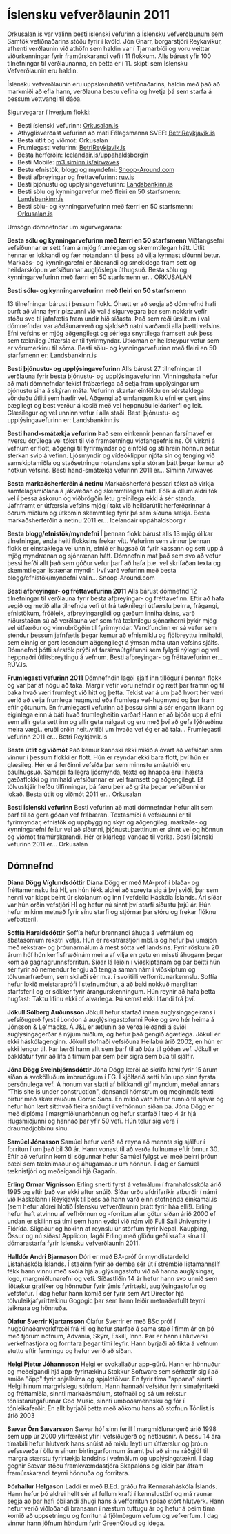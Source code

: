 
# Íslensku vefverðlaunin 2011

[Orkusalan.is](http://Orkusalan.is/) var valinn besti íslenski vefurinn á Íslensku vefverðlaunum sem Samtök vefiðnaðarins stóðu fyrir í kvöld. Jón Gnarr, borgarstjóri Reykavíkur, afhenti verðlaunin við athöfn sem haldin var í Tjarnarbíói og voru veittar viðurkenningar fyrir framúrskarandi vefi í 11 flokkum. Alls bárust yfir 100 tilnefningar til verðlaunanna, en þetta er í 11\. skipti sem Íslensku Vefverðlaunin eru haldin.

Íslensku vefverðlaunin eru uppskeruhátíð vefiðnaðarins, haldin með það að markmiði að efla hann, verðlauna bestu vefina og hvetja þá sem starfa á þessum vettvangi til dáða.

Sigurvegarar í hverjum flokki:

*   Besti íslenski vefurinn: [Orkusalan.is](http://Orkusalan.is/)
*   Athyglisverðast vefurinn að mati Félagsmanna SVEF: [BetriReykjavik.is](http://BetriReykjavik.is/)
*   Besta útlit og viðmót: Orkusalan
*   Frumlegasti vefurinn: [BetriReykjavik.is](http://BetriReykjavik.is/)
*   Besta herferðin: [Icelandair.is/uppahaldsborgin](http://www.icelandair.is/uppahaldsborg/)
*   Besti Mobile: [m3.siminn.is/airwaves](http://m3.siminn.is/airwaves)
*   Bestu efnistök, blogg og myndefni: [Snoop-Around.com](http://www.snoop-around.com)
*   Besti afþreyingar og fréttavefurinn: [ruv.is](http://ruv.is/)
*   Besti þjónustu og upplýsingavefurinn: [Landsbankinn.is](http://Landsbankinn.is/)
*   Besti sölu og kynningarvefur með fleiri en 50 starfsmenn: [Landsbankinn.is](http://Landsbankinn.is/)
*   Besti sölu- og kynningarvefurinn með færri en 50 starfsmenn: [Orkusalan.is](http://Orkusalan.is/)

Umsögn dómnefndar um sigurvegarana:

**Besta sölu og kynningarvefurinn með færri en 50 starfsmenn**
Viðfangsefni vefsíðunnar er sett fram á mjög frumlegan og skemmtilegan hátt. Útlit hennar er lokkandi og fær notandann til þess að vilja kynnast síðunni betur. Markaðs- og kynningarefni er áberandi og smekklega fram sett og heildarsköpun vefsíðunnar augljóslega úthugsuð.
Besta sölu og kynningarvefurinn með færri en 50 starfsmenn er... ORKUSALAN

**Besti sölu- og kynningarvefurinn með fleiri en 50 starfsmenn**

13 tilnefningar bárust í þessum flokk. Óhætt er að segja að dómnefnd hafi þurft að vinna fyrir pizzunni við val á sigurvegara þar sem nokkrir vefir stóðu svo til jafnfætis fram undir hið síðasta. Það sem réði úrslitum í vali dómnefndar var aðdáunarverð og sjaldséð natni varðandi alla þætti vefsins. Efni vefsins er mjög aðgengilegt og sérlega snyrtilega framsett auk þess sem tæknileg útfærsla er til fyrirmyndar. Útkoman er heilsteypur vefur sem er vörumerkinu til sóma.
Besti sölu- og kynningarvefurinn með fleiri en 50 starfsmenn er: Landsbankinn.is

**Besti þjónustu- og upplýsingavefurinn**
Alls bárust 27 tilnefningar til verðlauna fyrir besta þjónustu- og upplýsingavefurinn. Vinningshafa hefur að mati dómnefndar tekist frábærlega að setja fram upplýsingar um þjónustu sína á skýran máta. Vefurinn skartar einföldu en sérstaklega vönduðu útliti sem hæfir vel. Aðgengi að umfangsmiklu efni er gert eins þægilegt og best verður á kosið með vel heppnuðu leiðarkerfi og leit. Glæsilegur og vel unninn vefur í alla staði.
Besti þjónustu- og upplýsingavefurinn er: Landsbankinn.is

**Besti hand-smátækja vefurinn**
Það sem einkennir þennan farsímavef er hversu ótrúlega vel tókst til við framsetningu viðfangsefnisins. Öll virkni á vefnum er flott, aðgengi til fyrirmyndar og einföld og stílhrein hönnun setur sterkan svip á vefinn. Ljósmyndir og vídeóklippur njóta sín og tenging við samskiptamiðla og staðsetningu notandans spila stóran þátt þegar kemur að notkun vefsins.
Besti hand-smátækja vefurinn 2011 er... Síminn Airwaves

**Besta markaðsherferðin á netinu**
Markaðsherferð þessari tókst að virkja samfélagsmiðlana á jákvæðan og skemmtilegan hátt. Fólk á öllum aldri tók vel í þessa áskorun og viðbrögðin létu greinilega ekki á sér standa. Jafnframt er útfærsla vefsins mjög í takt við heildarútlit herferðarinnar á öðrum miðlum og útkomin skemmtileg fyrir þá sem síðuna sækja.
Besta markaðsherferðin á netinu 2011 er... Icelandair uppáhaldsborgir

**Besta blogg/efnistök/myndefni**
Í þennan flokk bárust alls 13 mjög ólíkar tilnefningar, enda heiti flokksins frekar vítt. Vefurinn sem vinnur þennan flokk er einstaklega vel unnin, efnið er hugsað út fyrir kassann og sett upp á mjög myndrænan og sjónrænan hátt. Dómnefnin mat það sem svo að vefur þessi hefði allt það sem góður vefur þarf að hafa þ.e. vel skrifaðan texta og skemmtilegar listrænar myndir.
Því varð vefurinn með besta blogg/efnistök/myndefni valin... Snoop-Around.com

**Besti afþreyingar- og fréttavefurinn 2011**
Alls bárust dómnefnd 12 tilnefningar til verðlauna fyrir besta afþreyingar- og fréttavefinn. Eftir að hafa vegið og metið alla tilnefnda vefi út frá tæknilegri útfærslu þeirra, frágangi, efnistökum, fróðleik, afþreyingargildi og gæðum innihaldsins, varð niðurstaðan sú að verðlauna vef sem frá tæknilegu sjónarhorni þykir mjög vel útfærður og vinnubrögðin til fyrirmyndar. Vandfundinn er sá vefur sem stendur þessum jafnfætis þegar kemur að efnismiklu og fjölbreyttu innihaldi, sem einnig er gert lesendum aðgengilegt á ýmsan máta utan vefsins sjálfs. Dómnefnd þótti sérstök prýði af farsímaútgáfunni sem fylgdi nýlegri og vel heppnaðri útlitsbreytingu á vefnum.
Besti afþreyingar- og fréttavefurinn er... RÚV.is.

**Frumlegasti vefurinn 2011**
Dómnefndin lagði sjálf inn tillögur í þennan flokk og var þar af nógu að taka. Margir vefir voru nefndir og rætt þar framm og til baka hvað væri frumlegt við hitt og þetta. Tekist var á um það hvort hér væri verið að velja frumlega hugmynd eða frumlega vef-hugmynd og þar fram eftir götunum. En frumlegasti vefurinn að þessu sinni á sér engann líkann og eiginlega einn á báti hvað frumlegheitin varðar! Hann er að bjóða upp á efni sem allir geta sett inn og allir geta nálgast og eru með því að gefa lýðræðinu meira vægi.. eruði orðin heit..vitiði um hvaða vef ég er að tala...
Frumlegasti vefurinn 2011 er... Betri Reykjavík.is

**Besta útlit og viðmót**
Það kemur kannski ekki mikið á óvart að vefsíðan sem vinnur í þessum flokki er flott. Hún er reyndar ekki bara flott, því hún er glæsileg. Hér er á ferðinni vefsíða þar sem minnstu smáatriði eru þaulhugsuð. Samspil fallegra ljósmynda, texta og hnappa eru í hæsta gæðaflokki og innihald vefsíðunnar er vel framsett og aðgengilegt. Ef tölvuskjáir hefðu tilfinningar, þá færu þeir að gráta þegar vefsíðunni er lokað.
Besta útlit og viðmót 2011 er... Orkusalan

**Besti Íslenski vefurinn**
Besti vefurinn að mati dómnefndar hefur allt sem þarf til að gera góðan vef frábæran. Textasmíði á vefsíðunni er til fyrirmyndar, efnistök og uppbygging skýr og aðgengileg, markaðs- og kynningarefni fellur vel að síðunni, þjónustuþættinum er sinnt vel og hönnun og viðmót framúrskarandi. Hér er klárlega vandað til verka.
Besti Íslenski vefurinn 2011 er... Orkusalan

## Dómnefnd

**Díana Dögg Víglundsdóttir**
Díana Dögg er með MA-próf í blaða- og fréttamennsku frá HÍ, en hún fékk aldrei að spreyta sig á því sviði, þar sem henni var kippt beint úr skólanum og inn í vefdeild Háskóla Íslands. Ári síðar var hún orðin vefstjóri HÍ og hefur nú sinnt því starfi síðustu þrjú ár. Hún hefur mikinn metnað fyrir sínu starfi og stjórnar þar stóru og frekar flóknu vefbatteríi.

**Soffía Haraldsdóttir**
Soffía hefur brennandi áhuga á vefmálum og ábatasömum rekstri vefja. Hún er rekstrarstjóri mbl.is og hefur því umsjón með rekstrar- og þróunarmálum á mest sótta vef landsins. Fyrir röskum 20 árum hóf hún kerfisfræðinám meira af vilja en getu en missti áhugann þegar kom að gagnagrunnsforritun. Síðar lá leiðin í viðskiptanám og þar beitti hún sér fyrir að nemendur fengju að tengja saman nám í viðskiptum og tölvunarfræðum, sem skilaði sér m.a. í svolítilli vefforritunarkennslu. Soffía hefur lokið meistaraprófi í stefnumótun, á að baki nokkuð marglitan starfsferil og er sökker fyrir árangurskenningum. Hún reynir að hafa þetta hugfast: Taktu lífinu ekki of alvarlega. Þú kemst ekki lifandi frá því.

**Jökull Sólberg Auðunsson**
Jökull hefur starfað innan auglýsingageirans í vefsíðugerð fyrst í London á auglýsingastofunni Poke og svo hér heima á Jónsson & Le'macks. Á J&L er ætlunin að verða leiðandi á sviði auglýsingagerðar á nýjum miðlum, og hefur það gengið ágætlega. Jökull er ekki háskólagenginn. Jökull stofnaði vefsíðuna Heilabú árið 2002, en hún er ekki lengur til. Þar lærði hann allt sem þarf til að búa til góðan vef. Jökull er þakklátur fyrir að lifa á tímum þar sem þeir sigra sem búa til sjálfir.

**Jóna Dögg Sveinbjörnsdóttir**
Jóna Dögg lærði að skrifa html fyrir 15 árum síðan á svokölluðum imbrudögum í FG. Í kjölfarið setti hún upp sinn fyrsta persónulega vef. Á honum var slatti af blikkandi gif myndum, meðal annars "This site is under construction", dansandi hömstrum og meginmáls texti birtur með skær rauðum Comic Sans.
En mikið vatn hefur runnið til sjávar og hefur hún lært sitthvað fleira sniðugt í vefhönnun síðan þá.
Jóna Dögg er með diplóma í margmiðlunarhönnun og hefur starfað í tæp 4 ár hjá Hugsmiðjunni og hannað þar yfir 50 vefi. Hún telur sig vera í draumadjobbinu sínu.

**Samúel Jónasson**
Samúel hefur verið að reyna að mennta sig sjálfur í forritun í um það bil 30 ár. Hann vonast til að verða fullnuma eftir önnur 30\. Eftir að vefurinn kom til sögunnar hefur Samúel fylgst vel með þeirri þróun bæði sem tæknimaður og áhugamaður um hönnun.
Í dag er Samúel tæknistjóri og meðeigandi hjá Gagarín.

**Erling Ormar Vignisson**
Erling snerti fyrst á vefmálum í framhaldsskóla árið 1995 og eftir það var ekki aftur snúið. Síðar urðu afdrifaríkir atburðir í námi við Háskólann í Reykjavík til þess að hann varð einn stofnenda einkamal.is (sem hefur aldrei hlotið Íslensku vefverðlaunin þrátt fyrir háa elli!). Erling hefur haft atvinnu af vefhönnun og -forritun allar götur síðan árið 2000 ef undan er skilinn sá tími sem hann eyddi við nám við Full Sail University í Flórída. Sligaður og hokinn af reynslu úr störfum fyrir Nepal, Kaupþing, Össur og nú síðast Applicon, lagði Erling með glöðu geði krafta sína til dómarastarfa fyrir Íslensku vefverðlaunin 2011.

**Halldór Andri Bjarnason**
Dóri er með BA-próf úr myndlistardeild Listaháskóla Íslands. Í staðinn fyrir að demba sér út í strembið listamannslíf fékk hann vinnu með skóla hjá auglýsingastofu við að hanna auglýsingar, logo, margmiðlunarefni og vefi. Síðastliðin 14 ár hefur hann svo unnið sem liðtækur grafíker og hönnuður fyrir ýmis fyrirtæki, auglýsingastofur og vefstofur. Í dag hefur hann komið sér fyrir sem Art Director hjá tölvuleikjafyrirtækinu Gogogic þar sem hann leiðir metnaðarfullt teymi teiknara og hönnuða.

**Ólafur Sverrir Kjartansson**
Ólafur Sverrir er með BSc próf í hugbúnaðarverkfræði frá HÍ og hefur starfað á sama stað í fimm ár en þó með fjórum nöfnum, Advania, Skýrr, Eskill, Innn. Þar er hann í hlutverki verkefnastjóra og forritara þegar tími leyfir. Hann byrjaði að fikta á vefnum stuttu eftir fermingu og hefur verið að síðan.

**Helgi Pjetur Jóhannsson**
Helgi er svokallaður app-gúrú. Hann er hönnuður og meðeigandi hjá app-fyrirtækinu Stokkur Software sem sérhæfir sig í að smíða "öpp" fyrir snjallsíma og spjaldtölvur. En fyrir tíma "appana" sinnti Helgi hinum margvíslegu störfum. Hann hannaði vefsíður fyrir símafyritæki og fréttamiðla, sinnti markaðsmálum, stofnaði og sá um rekstur tónlistarútgáfunnar Cod Music, sinnti umboðsmennsku og fór í tónleikaferðir. En allt byrjaði þetta með aðkomu hans að stofnun Tónlist.is árið 2003

**Sævar Örn Sævarsson**
Sævar hóf sinn ferill í margmiðlunargerð árið 1998 sem upp úr 2000 yfirfærðist yfir í vefsíðugerð og netlausnir. Á þessu 14 ára tímabili hefur hlutverk hans snúist að miklu leyti um útfærslur og þróun vefssvæða í öllum sínum birtingarformum ásamt því að sinna ráðgjöf til margra stærstu fyrirtækja landsins í vefmálum og upplýsingatækni. Í dag gegnir Sævar stöðu framkvæmdastjóra Skapalóns og leiðir þar áfram framúrskarandi teymi hönnuða og forritara.

**Þórhallur Helgason**
Laddi er með B.Ed. gráðu frá Kennaraháskóla Íslands. Hann hefur þó aldrei hellt sér af fullum krafti í kennslustörf og má raunar segja að þar hafi óbilandi áhugi hans á vefforritun spilað stórt hlutverk. Hann hefur verið viðloðandi bransann í næstum tuttugu ár og hefur á þeim tíma komið að uppsetningu og forritun á fjölmörgum vefum og vefkerfum. Í dag vinnur hann jöfnum höndum fyrir GreenQloud og idega.
